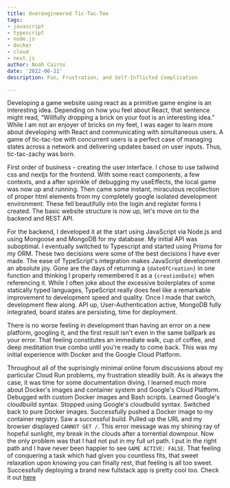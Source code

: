 ```yaml
---
title: Overengineered Tic-Tac-Toe
tags:
- javascript
- typescript
- node.js
- docker
- cloud
- next.js
author: Noah Cairns
date: '2022-06-21'
description: Fun, Frustration, and Self-Inflicted Complication

---
```

Developing a game website using react as a primitive game engine is an interesting idea. Depending on how you feel about React, that sentence might read, “Willfully dropping a brick on your foot is an interesting idea.” While I am not an enjoyer of bricks on my feet, I was eager to learn more about developing with React and communicating with simultaneous users. A game of tic-tac-toe with concurrent users is a perfect case of managing states across a network and delivering updates based on user inputs. Thus, tic-tac-zachy was born. 

First order of business - creating the user interface. I chose to use tailwind css and nextjs for the frontend. With some react components, a few contexts, and a after sprinkle of debugging my useEffects, the local game was now up and running. Then came some instant, miraculous recollection of proper html elements from my completely google isolated development environment. These fell beautifully into the login and register forms I created. The basic website structure is now up, let's move on to the backend and REST API. 

For the backend, I developed it at the start using JavaScript via Node.js and using Mongoose and MongoDB for my database. My initial API was suboptimal. I eventually switched to Typescript and started using Prisma for my ORM. These two decisions were some of the best decisions I have ever made. The ease of TypeScript's integration makes JavaScript development an absolute joy. Gone are the days of returning a `{dateOfCreation}` in one function and thinking I properly remembered it as a `{creationDate}` when referencing it. While I often joke about the excessive boilerplates of some statically typed languages, TypeScript really does feel like a remarkable improvement to development speed and quality. Once I made that switch, development flew along. API up, User-Authentication active, MongoDB fully integrated, board states are persisting, time for deployment.

There is no worse feeling in development than having an error on a new platform, googling it, and the first result isn't even in the same ballpark as your error. That feeling constitutes an immediate walk, cup of coffee, and deep meditation true combo until you're ready to come back. This was my initial experience with Docker and the Google Cloud Platform.

Throughout all of the suprisingly minimal online forum discussions about my particular Cloud Run problems, my frustration steadily built. As is always the case, it was time for some documentation diving. I learned much more about Docker's images and container system and Google's Cloud Platform. Debugged with custom Docker images and Bash scripts. Learned Google's cloudbuild syntax. Stopped using Google's cloudbuild syntax. Switched back to pure Docker images. Successfully pushed a Docker image to my container registry. Saw a successful build. Pulled up the URL and my browser displayed `CANNOT GET /`. This error message was my shining ray of hopeful sunlight, my break in the clouds after a torrential downpour. Now the only problem was that I had not put in my full url path. I put in the right path and I have never been happier to see `GAME ACTIVE: FALSE`. That feeling of conquering a task which had given you countless fits, that sweet relaxation upon knowing you can finally rest, that feeling is all too sweet. Successfully deploying a brand new fullstack app is pretty cool too. Check it out [here](https://tic-tac-zachy.vercel.app/)